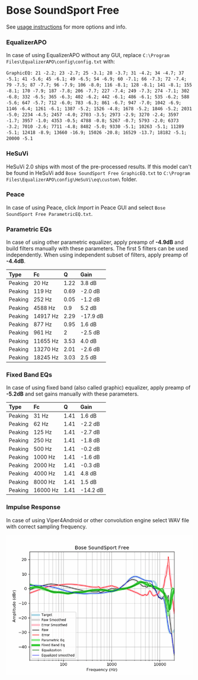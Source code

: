 # Bose SoundSport Free
See [usage instructions](https://github.com/jaakkopasanen/AutoEq#usage) for more options and info.

### EqualizerAPO
In case of using EqualizerAPO without any GUI, replace `C:\Program Files\EqualizerAPO\config\config.txt`
with:
```
GraphicEQ: 21 -2.2; 23 -2.7; 25 -3.1; 28 -3.7; 31 -4.2; 34 -4.7; 37 -5.1; 41 -5.6; 45 -6.1; 49 -6.5; 54 -6.9; 60 -7.1; 66 -7.3; 72 -7.4; 79 -7.5; 87 -7.7; 96 -7.9; 106 -8.0; 116 -8.1; 128 -8.1; 141 -8.1; 155 -8.1; 170 -7.9; 187 -7.8; 206 -7.7; 227 -7.4; 249 -7.3; 274 -7.1; 302 -6.8; 332 -6.5; 365 -6.3; 402 -6.2; 442 -6.1; 486 -6.1; 535 -6.2; 588 -5.6; 647 -5.7; 712 -6.0; 783 -6.3; 861 -6.7; 947 -7.0; 1042 -6.9; 1146 -6.4; 1261 -6.1; 1387 -5.2; 1526 -4.8; 1678 -5.2; 1846 -5.2; 2031 -5.0; 2234 -4.5; 2457 -4.0; 2703 -3.5; 2973 -2.9; 3270 -2.4; 3597 -1.7; 3957 -1.0; 4353 -0.5; 4788 -0.8; 5267 -0.7; 5793 -2.0; 6373 -3.2; 7010 -2.6; 7711 -4.8; 8482 -5.0; 9330 -5.1; 10263 -5.1; 11289 -5.1; 12418 -8.9; 13660 -16.9; 15026 -20.8; 16529 -13.7; 18182 -5.1; 20000 -5.1
```

### HeSuVi
HeSuVi 2.0 ships with most of the pre-processed results. If this model can't be found in HeSuVi add
`Bose SoundSport Free GraphicEQ.txt` to `C:\Program Files\EqualizerAPO\config\HeSuVi\eq\custom\` folder.

### Peace
In case of using Peace, click *Import* in Peace GUI and select `Bose SoundSport Free ParametricEQ.txt`.

### Parametric EQs
In case of using other parametric equalizer, apply preamp of **-4.9dB** and build filters manually
with these parameters. The first 5 filters can be used independently.
When using independent subset of filters, apply preamp of **-4.4dB**.

| Type    | Fc       |    Q | Gain     |
|:--------|:---------|:-----|:---------|
| Peaking | 20 Hz    | 1.22 | 3.8 dB   |
| Peaking | 119 Hz   | 0.69 | -2.0 dB  |
| Peaking | 252 Hz   | 0.05 | -1.2 dB  |
| Peaking | 4588 Hz  | 0.9  | 5.2 dB   |
| Peaking | 14917 Hz | 2.29 | -17.9 dB |
| Peaking | 877 Hz   | 0.95 | 1.6 dB   |
| Peaking | 961 Hz   | 2    | -2.5 dB  |
| Peaking | 11655 Hz | 3.53 | 4.0 dB   |
| Peaking | 13270 Hz | 2.01 | -2.6 dB  |
| Peaking | 18245 Hz | 3.03 | 2.5 dB   |

### Fixed Band EQs
In case of using fixed band (also called graphic) equalizer, apply preamp of **-5.2dB** and set
gains manually with these parameters.

| Type    | Fc       |    Q | Gain     |
|:--------|:---------|:-----|:---------|
| Peaking | 31 Hz    | 1.41 | 1.6 dB   |
| Peaking | 62 Hz    | 1.41 | -2.2 dB  |
| Peaking | 125 Hz   | 1.41 | -2.7 dB  |
| Peaking | 250 Hz   | 1.41 | -1.8 dB  |
| Peaking | 500 Hz   | 1.41 | -0.2 dB  |
| Peaking | 1000 Hz  | 1.41 | -1.6 dB  |
| Peaking | 2000 Hz  | 1.41 | -0.3 dB  |
| Peaking | 4000 Hz  | 1.41 | 4.8 dB   |
| Peaking | 8000 Hz  | 1.41 | 1.5 dB   |
| Peaking | 16000 Hz | 1.41 | -14.2 dB |

### Impulse Response
In case of using Viper4Android or other convolution engine select WAV file with correct sampling frequency.

![](https://raw.githubusercontent.com/jaakkopasanen/AutoEq/master/results/oratory1990/harman_in-ear_2017-1/Bose%20SoundSport%20Free/Bose%20SoundSport%20Free.png)